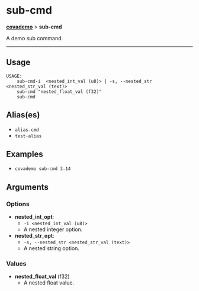 # sub-cmd
__[covademo](./covademo.md)__ > __sub-cmd__

A demo sub command.

___

## Usage
```shell
USAGE:
    sub-cmd-i  <nested_int_val (u8)> | -s, --nested_str <nested_str_val (text)>
    sub-cmd "nested_float_val (f32)"
    sub-cmd 

```

## Alias(es)
- `alias-cmd`
- `test-alias`

## Examples

- `covademo sub-cmd 3.14`

## Arguments
### Options
- __nested_int_opt__:
    - `-i <nested_int_val (u8)>`
    - A nested integer option.
- __nested_str_opt__:
    - `-s, --nested_str <nested_str_val (text)>`
    - A nested string option.
### Values
- __nested_float_val__ (f32)
    - A nested float value.

